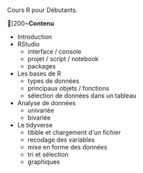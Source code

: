Cours R pour Débutants.

[200~**Contenu**

- Introduction
- RStudio
  * interface / console
  * projet / script / notebook
  * packages
- Les bases de R
  * types de données
  * principaux objets / fonctions
  * sélection de données dans un tableau
- Analyse de données 
  * univariée
  * bivariée
- Le tidyverse
  * tibble et chargement d'un fichier
  * recodage des variables
  * mise en forme des données
  * tri et sélection
  * graphiques
  

